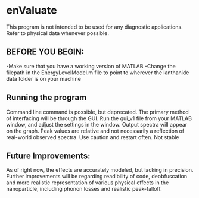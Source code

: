 # enValuate
This program is not intended to be used for any diagnostic applications. Refer to physical data whenever possible.

## BEFORE YOU BEGIN:
-Make sure that you have a working version of MATLAB
-Change the filepath in the EnergyLevelModel.m file to point to wherever the lanthanide data folder is on your machine

## Running the program
Command line command is possible, but deprecated. The primary method of interfacing will be through the GUI. Run the gui_v1 file from your MATLAB window, and adjust the settings in the window.
Output spectra will appear on the graph. Peak values are relative and not necessarily a reflection of real-world observed spectra.
Use caution and restart often. Not stable

## Future Improvements:
As of right now, the effects are accurately modeled, but lacking in precision.
Further improvements will be regarding readibility of code, deobfuscation and more realistic representation of various physical effects in the nanoparticle, including phonon losses and realistic peak-falloff.
